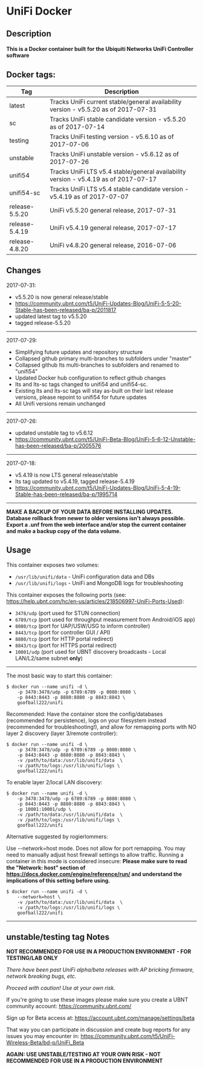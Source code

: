 # UniFi Docker

## Description

#### This is a Docker container built for the Ubiquiti Networks UniFi Controller software

## Docker tags:
| Tag | Description |
| --- | --- |
| latest | Tracks UniFi current stable/general availability version - v5.5.20 as of 2017-07-31 |
| sc | Tracks UniFi stable candidate version - v5.5.20 as of 2017-07-14 |
| testing | Tracks UniFi testing version - v5.6.10 as of 2017-07-06 |
| unstable | Tracks UniFi unstable version - v5.6.12 as of 2017-07-26 |
| unifi54 | Tracks UniFi LTS v5.4 stable/general availability version - v5.4.19 as of 2017-07-17 |
| unifi54-sc | Tracks UniFi LTS v5.4 stable candidate version - v5.4.19 as of 2017-07-07 |
| release-5.5.20 | UniFi v5.5.20 general release, 2017-07-31 |
| release-5.4.19 | UniFi v5.4.19 general release, 2017-07-17 |
| release-4.8.20 | UniFi v4.8.20 general release, 2016-07-06 |

## Changes

2017-07-31:
* v5.5.20 is now general release/stable
* https://community.ubnt.com/t5/UniFi-Updates-Blog/UniFi-5-5-20-Stable-has-been-released/ba-p/2011817
* updated latest tag to v5.5.20
* tagged release-5.5.20

---

2017-07-29:
* Simplifying future updates and repository structure
* Collapsed github primary multi-branches to subfolders under "master"
* Collapsed github lts multi-branches to subfolders and renamed to "unifi54"
* Updated Docker hub configuration to reflect github changes
* lts and lts-sc tags changed to unifi54 and unifi54-sc.
* Existing lts and lts-sc tags will stay as-built on their last release versions, please repoint to unifi54 for future updates
* All Unifi versions remain unchanged

---

2017-07-26:
* updated unstable tag to v5.6.12
* https://community.ubnt.com/t5/UniFi-Beta-Blog/UniFi-5-6-12-Unstable-has-been-released/ba-p/2005576

---

2017-07-18:
* v5.4.19 is now LTS general release/stable
* lts tag updated to v5.4.19, tagged release-5.4.19
* https://community.ubnt.com/t5/UniFi-Updates-Blog/UniFi-5-4-19-Stable-has-been-released/ba-p/1995714

---

**MAKE A BACKUP OF YOUR DATA BEFORE INSTALLING UPDATES.**
**Database rollback from newer to older versions isn't always possible.**
**Export a .unf from the web interface and/or stop the current container and make a backup copy of the data volume.**


## Usage

This container exposes two volumes:
* `/usr/lib/unifi/data` - UniFi configuration data and DBs
* `/usr/lib/unifi/logs` - UniFi and MongoDB logs for troubleshooting

This container exposes the following ports (see: https://help.ubnt.com/hc/en-us/articles/218506997-UniFi-Ports-Used):
* `3478/udp` (port used for STUN connection)
* `6789/tcp` (port used for throughput measurement from Android/iOS app)
* `8080/tcp` (port for UAP/USW/USG to inform controller)
* `8443/tcp` (port for controller GUI / API)
* `8880/tcp` (port for HTTP portal redirect)
* `8843/tcp` (port for HTTPS portal redirect)
* `10001/udp` (port used for UBNT discovery broadcasts - Local LAN/L2/same subnet **only**)

---

The most basic way to start this container:

```
$ docker run --name unifi -d \
	-p 3478:3478/udp -p 6789:6789 -p 8080:8080 \
	-p 8443:8443 -p 8880:8880 -p 8843:8843 \
	goofball222/unifi
```


Recommended:
Have the container store the config/databases (recommended for persistence), logs on your filesystem instead (recommended for troubleshooting!), and allow for remapping ports with NO layer 2 discovery (layer 3/remote controller):

```
$ docker run --name unifi -d \
	-p 3478:3478/udp -p 6789:6789 -p 8080:8080 \
	-p 8443:8443 -p 8880:8880 -p 8843:8843 \
	-v /path/to/data:/usr/lib/unifi/data  \
	-v /path/to/logs:/usr/lib/unifi/logs \
	goofball222/unifi
```


To enable layer 2/local LAN discovery:

```
$ docker run --name unifi -d \
	-p 3478:3478/udp -p 6789:6789 -p 8080:8080 \
	-p 8443:8443 -p 8880:8880 -p 8843:8843 \
	-p 10001:10001/udp \
	-v /path/to/data:/usr/lib/unifi/data  \
	-v /path/to/logs:/usr/lib/unifi/logs \
	goofball222/unifi
```


Alternative suggested by rogierlommers: 

Use --network=host mode. Does not allow for port remapping. You may need to manually adjust host firewall settings to allow traffic. Running a container in this mode is considered insecure:
**Please make sure to read the "Network: host" section of https://docs.docker.com/engine/reference/run/ and understand the implications of this setting before using.**

```
$ docker run --name unifi -d \
	--network=host \
	-v /path/to/data:/usr/lib/unifi/data  \
	-v /path/to/logs:/usr/lib/unifi/logs \
	goofball222/unifi
```


---

## unstable/testing tag Notes

**NOT RECOMMENDED FOR USE IN A PRODUCTION ENVIRONMENT - FOR TESTING/LAB ONLY**

_There have been past UniFi alpha/beta releases with AP bricking firmware, network breaking bugs, etc._

_Proceed with caution! Use at your own risk._

If you're going to use these images please make sure you create a UBNT community account:
https://community.ubnt.com/

Sign up for Beta access at:
https://account.ubnt.com/manage/settings/beta

That way you can participate in discussion and create bug reports for any issues you may encounter in:
https://community.ubnt.com/t5/UniFi-Wireless-Beta/bd-p/UniFi_Beta

**AGAIN: USE UNSTABLE/TESTING AT YOUR OWN RISK - NOT RECOMMENDED FOR USE IN A PRODUCTION ENVIRONMENT**

[//]: # (Licensed under the Apache 2.0 license)
[//]: # (Copyright 2016 The Goofball - goofball222@gmail.com)
